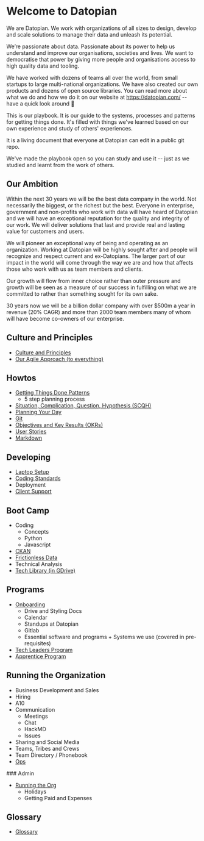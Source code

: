 # Welcome to Datopian

We are Datopian. We work with organizations of all sizes to design, develop and scale solutions to manage their data and unleash its potential.

We’re passionate about data. Passionate about its power to help us understand and improve our organisations, societies and lives. We want to democratise that power by giving more people and organisations access to high quality data and tooling.

We have worked with dozens of teams all over the world, from small startups to large multi-national organizations. We have also created our own products and dozens of open source libraries. You can read more about what we do and how we do it on our website at https://datopian.com/ -- have a quick look around 🔭

This is our playbook. It is our guide to the systems, processes and patterns for getting things done. It's filled with things we've learned based on our own experience and study of others' experiences.

It is a living document that everyone at Datopian can edit in a public git repo.

We've made the playbook open so you can study and use it -- just as we studied and learnt from the work of others.

## Our Ambition

Within the next 30 years we will be the best data company in the world. Not necessarily the biggest, or the richest but the best. Everyone in enterprise, government and non-profits who work with data will have heard of Datopian and we will have an exceptional reputation for the quality and integrity of our work. We will deliver solutions that last and provide real and lasting value for customers and users.

We will pioneer an exceptional way of being and operating as an organization. Working at Datopian will be highly sought after and people will recognize and respect current and ex-Datopians. The larger part of our impact in the world will come through the way we are and how that affects those who work with us as team members and clients.

Our growth will flow from inner choice rather than outer pressure and growth will be seen as a measure of our success in fulfilling on what we are committed to rather than something sought for its own sake.

30 years now we will be a billion dollar company with over $500m a year in revenue (20% CAGR) and more than 2000 team members many of whom will have become co-owners of our enterprise.

## Culture and Principles

* [Culture and Principles](/culture/)
* [Our Agile Approach (to everything)](/agile/)

## Howtos

* [Getting Things Done Patterns](/getting-things-done)
  * 5 step planning process
* [Situation, Complication, Question, Hypothesis (SCQH)](/scqh/)
* [Planning Your Day](/planning-your-day)
* [Git](/git/)
* [Objectives and Key Results (OKRs)](objectives-and-key-results)
* [User Stories](/user-stories/)
* [Markdown](/markdown/)

## Developing

* [Laptop Setup](/onboarding/#your-laptop-is-your-sword)
* [Coding Standards](/coding-standards/)
* Deployment
* [Client Support](/support/)

## Boot Camp

* Coding
  * Concepts
  * Python
  * Javascript
* [CKAN](https://tech.datopian.com/ckan/)
* [Frictionless Data](https://tech.datopian.com/frictionless/)
* Technical Analysis
* [Tech Library (in GDrive)](https://drive.google.com/drive/u/0/folders/1LY3IItiCh6-0l8Ep8VSYUbShMunzie-h)

## Programs

* [Onboarding](/onboarding/)
  * Drive and Styling Docs
  * Calendar
  * Standups at Datopian
  * Gitlab
  * Essential software and programs + Systems we use (covered in pre-requisites)
* [Tech Leaders Program](/tech-leaders-program/)
* [Apprentice Program](/apprentice/)

## Running the Organization

* Business Development and Sales
* Hiring
* A10
* Communication
  * Meetings
  * Chat
  * HackMD
  * Issues
* Sharing and Social Media
* Teams, Tribes and Crews
* Team Directory / Phonebook
* [Ops](/ops/)

### Admin

* [Running the Org](/running-the-org/)
  * Holidays
  * Getting Paid and Expenses

## Glossary

* [Glossary](/glossary/)

